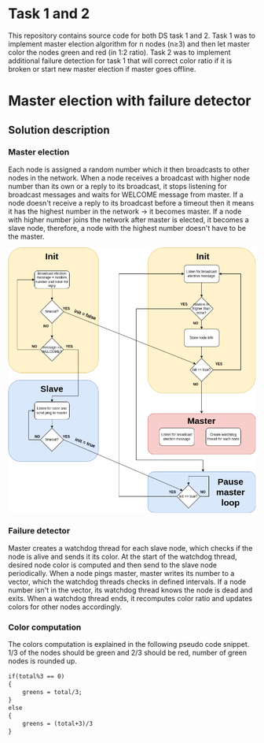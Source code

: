 # Task 1 and 2
This repository contains source code for both DS task 1 and 2. Task 1 was to implement master election algorithm for n nodes (n≥3) and then let master color the nodes green and red (in 1:2 ratio). Task 2 was to implement additional failure detection for task 1 that will correct color ratio if it is broken or start new master election if master goes offline.
# Master election with failure detector
## Solution description
### Master election
Each node is assigned a random number which it then broadcasts to other nodes in the network. When a node receives a broadcast with higher node number than its own or a reply to its broadcast, it stops listening for broadcast messages and waits for WELCOME message from master. If a node doesn't receive a reply to its broadcast before a timeout then it means it has the highest number in the network -> it becomes master. If a node with higher number joins the network after master is elected, it becomes a slave node, therefore, a node with the highest number doesn't have to be the master.

<img src="img/control_flow.png">

### Failure detector
Master creates a watchdog thread for each slave node, which checks if the node is alive and sends it its color. At the start of the watchdog thread, desired node color is computed and then send to the slave node periodically. When a node pings master, master writes its number to a vector, which the watchdog threads checks in defined intervals. If a node number isn't in the vector, its watchdog thread knows the node is dead and exits. When a watchdog thread ends, it recomputes color ratio and updates colors for other nodes accordingly.
### Color computation
The colors computation is explained in the following pseudo code snippet. 1/3 of the nodes should be green and 2/3 should be red, number of green nodes is rounded up.
```
if(total%3 == 0)
{
    greens = total/3;
}
else
{
    greens = (total+3)/3
}
```
